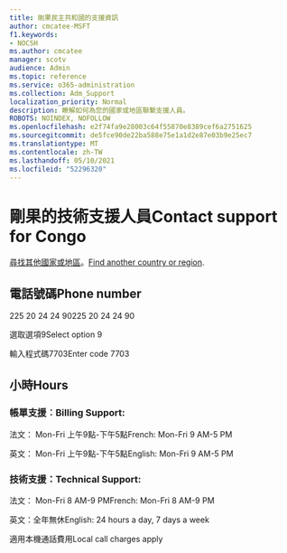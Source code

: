 ```yaml
---
title: 剛果民主共和國的支援資訊
author: cmcatee-MSFT
f1.keywords:
- NOCSH
ms.author: cmcatee
manager: scotv
audience: Admin
ms.topic: reference
ms.service: o365-administration
ms.collection: Adm_Support
localization_priority: Normal
description: 瞭解如何為您的國家或地區聯繫支援人員。
ROBOTS: NOINDEX, NOFOLLOW
ms.openlocfilehash: e2f74fa9e28003c64f55870e8389cef6a2751625
ms.sourcegitcommit: de5fce90de22ba588e75e1a1d2e87e03b9e25ec7
ms.translationtype: MT
ms.contentlocale: zh-TW
ms.lasthandoff: 05/10/2021
ms.locfileid: "52296320"
---
```

# <a name="contact-support-for-congo"></a><span data-ttu-id="29f87-103">剛果的技術支援人員</span><span class="sxs-lookup"><span data-stu-id="29f87-103">Contact support for Congo</span></span>

<span data-ttu-id="29f87-104">[尋找其他國家或地區](../../business-video/get-help-support.md)。</span><span class="sxs-lookup"><span data-stu-id="29f87-104">[Find another country or region](../../business-video/get-help-support.md).</span></span>

## <a name="phone-number"></a><span data-ttu-id="29f87-105">電話號碼</span><span class="sxs-lookup"><span data-stu-id="29f87-105">Phone number</span></span>
<span data-ttu-id="29f87-106">225 20 24 24 90</span><span class="sxs-lookup"><span data-stu-id="29f87-106">225 20 24 24 90</span></span>

<span data-ttu-id="29f87-107">選取選項9</span><span class="sxs-lookup"><span data-stu-id="29f87-107">Select option 9</span></span>

<span data-ttu-id="29f87-108">輸入程式碼7703</span><span class="sxs-lookup"><span data-stu-id="29f87-108">Enter code 7703</span></span>

## <a name="hours"></a><span data-ttu-id="29f87-109">小時</span><span class="sxs-lookup"><span data-stu-id="29f87-109">Hours</span></span>
### <a name="billing-support"></a><span data-ttu-id="29f87-110">帳單支援︰</span><span class="sxs-lookup"><span data-stu-id="29f87-110">Billing Support:</span></span>

<span data-ttu-id="29f87-111">法文： Mon-Fri 上午9點-下午5點</span><span class="sxs-lookup"><span data-stu-id="29f87-111">French: Mon-Fri 9 AM-5 PM</span></span>

<span data-ttu-id="29f87-112">英文： Mon-Fri 上午9點-下午5點</span><span class="sxs-lookup"><span data-stu-id="29f87-112">English: Mon-Fri 9 AM-5 PM</span></span>

### <a name="technical-support"></a><span data-ttu-id="29f87-113">技術支援：</span><span class="sxs-lookup"><span data-stu-id="29f87-113">Technical Support:</span></span>

<span data-ttu-id="29f87-114">法文： Mon-Fri 8 AM-9 PM</span><span class="sxs-lookup"><span data-stu-id="29f87-114">French: Mon-Fri 8 AM-9 PM</span></span>

<span data-ttu-id="29f87-115">英文：全年無休</span><span class="sxs-lookup"><span data-stu-id="29f87-115">English: 24 hours a day, 7 days a week</span></span>

<span data-ttu-id="29f87-116">適用本機通話費用</span><span class="sxs-lookup"><span data-stu-id="29f87-116">Local call charges apply</span></span>
